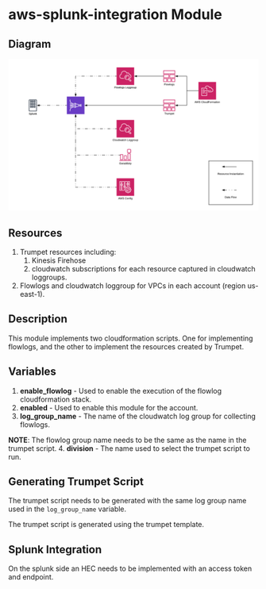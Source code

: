 # aws-splunk-integration Module

## Diagram
![overview](pictures/pic2.png)

## Resources
1. Trumpet resources including:
   1. Kinesis Firehose
   2. cloudwatch subscriptions for each resource captured in cloudwatch loggroups.
2. Flowlogs and cloudwatch loggroup for VPCs in each account (region us-east-1).

## Description
This module implements two cloudformation scripts. One for implementing
flowlogs, and the other to implement the resources created by Trumpet.

## Variables
1. __enable\_flowlog__ - Used to enable the execution of the flowlog cloudformation stack.
2. __enabled__ - Used to enable this module for the account.
3. __log\_group\_name__ - The name of the cloudwatch log group for collecting flowlogs.

__NOTE__: The flowlog group name needs to be the same as the name in the trumpet script.
4. __division__ - The name used to select the trumpet script to run.

## Generating Trumpet Script
The trumpet script needs to be generated with the same log group name used in the `log_group_name` variable.

The trumpet script is generated using the trumpet template.

## Splunk Integration
On the splunk side an HEC needs to be implemented with an access token and endpoint.